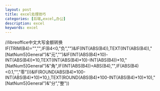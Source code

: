 ```yaml
---
layout: post
title: excel处理技巧
categories: [后端,excel,办公]
description: excel
keywords: excel
---
```

//libreoffice中文大写金额转换
IF(TRIM(B4)="","",IF(B4<0,"负","")&IF(INT(ABS(B4)),TEXT(INT(ABS(B4)),"[NatNum5]General")&"元","")&IF(INT(ABS(B4)*10)-INT(ABS(B4))*10,TEXT(INT(ABS(B4)*10)-INT(ABS(B4))*10,"[NatNum5]General")&"角",IF(INT(ABS(B4))=ABS(B4),"",IF(ABS(B4)<0.1,"","零")))&IF(ROUND(ABS(B4)*100-INT(ABS(B4)*10)*10,),TEXT(ROUND(ABS(B4)*100-INT(ABS(B4)*10)*10),"[NatNum5]General")&"分","整"))
